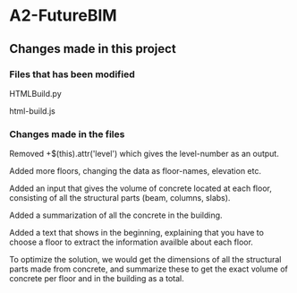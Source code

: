 # A2-FutureBIM

## Changes made in this project
### Files that has been modified
HTMLBuild.py 

html-build.js



### Changes made in the files
Removed +$(this).attr('level') which gives the level-number as an output. 

Added more floors, changing the data as floor-names, elevation etc.

Added an input that gives the volume of concrete located at each floor, consisting of all the structural parts (beam, columns, slabs). 

Added a summarization of all the concrete in the building.

Added a text that shows in the beginning, explaining that you have to choose a floor to extract the information availble about each floor. 




To optimize the solution, we would get the dimensions of all the structural parts made from concrete, and summarize these to get the exact volume of concrete per floor and in the building as a total. 

